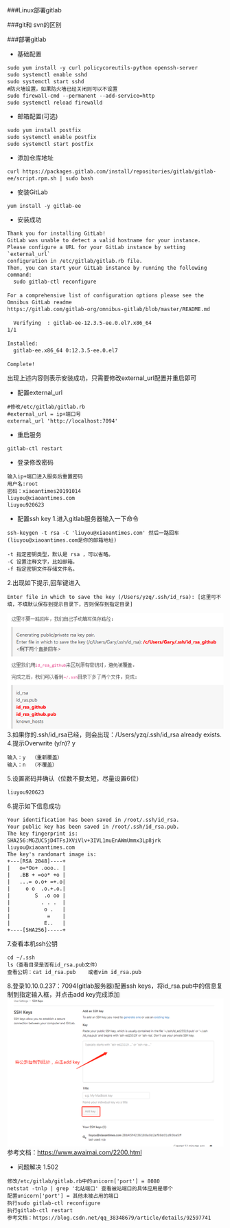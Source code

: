    ###Linux部署gitlab
   
   ###git和 svn的区别
   
   ###部署gitlab
   
- 基础配置      
```text
sudo yum install -y curl policycoreutils-python openssh-server
sudo systemctl enable sshd
sudo systemctl start sshd
#防火墙设置，如果防火墙已经关闭则可以不设置
sudo firewall-cmd --permanent --add-service=http
sudo systemctl reload firewalld
```

- 邮箱配置(可选)
```text
sudo yum install postfix
sudo systemctl enable postfix
sudo systemctl start postfix
```

- 添加仓库地址
```text
curl https://packages.gitlab.com/install/repositories/gitlab/gitlab-ee/script.rpm.sh | sudo bash
```

- 安装GitLab
```text
yum install -y gitlab-ee
```

- 安装成功
```text
Thank you for installing GitLab!
GitLab was unable to detect a valid hostname for your instance.
Please configure a URL for your GitLab instance by setting `external_url`
configuration in /etc/gitlab/gitlab.rb file.
Then, you can start your GitLab instance by running the following command:
  sudo gitlab-ctl reconfigure

For a comprehensive list of configuration options please see the Omnibus GitLab readme
https://gitlab.com/gitlab-org/omnibus-gitlab/blob/master/README.md

  Verifying  : gitlab-ee-12.3.5-ee.0.el7.x86_64                                                                                                                                                                      1/1 

Installed:
  gitlab-ee.x86_64 0:12.3.5-ee.0.el7                                                                                                                                                                                     

Complete!
```
出现上述内容则表示安装成功，只需要修改external_url配置并重启即可

- 配置external_url
```text
#修改/etc/gitlab/gitlab.rb
#external_url = ip+端口号
external_url 'http://localhost:7094'
```

- 重启服务
```text
gitlab-ctl restart
```

- 登录修改密码
```text
输入ip+端口进入服务后重置密码
用户名:root
密码：xiaoantimes20191014
liuyou@xiaoantimes.com
liuyou920623
```

- 配置ssh key
1.进入gitlab服务器输入一下命令
```text
ssh-keygen -t rsa -C 'liuyou@xiaoantimes.com' 然后一路回车(liuyou@xiaoantimes.com是你的邮箱地址)

-t 指定密钥类型，默认是 rsa ，可以省略。
-C 设置注释文字，比如邮箱。
-f 指定密钥文件存储文件名。
```
2.出现如下提示,回车键进入
```text
Enter file in which to save the key (/Users/yzq/.ssh/id_rsa): [这里可不填，不填默认保存到提示目录下，否则保存到指定目录]
```
![avatar](imags/gitlab/gitlab-02.png) 
3.如果你的.ssh/id_rsa已经，则会出现：/Users/yzq/.ssh/id_rsa already exists.
4.提示Overwrite (y/n)? y
```text
输入：y  （重新覆盖）
输入：n  （不覆盖）
```
5.设置密码并确认（位数不要太短，尽量设置6位）
```text
liuyou920623
```
6.提示如下信息成功
```text
Your identification has been saved in /root/.ssh/id_rsa.
Your public key has been saved in /root/.ssh/id_rsa.pub.
The key fingerprint is:
SHA256:MGZUC5jD4TFsJXViVlv+3IVL1muEnAWmUmmx3Lp8jrk liuyou@xiaoantimes.com
The key's randomart image is:
+---[RSA 2048]----+
|   o=*Oo+ .ooo.. |
|   .BB + =oo* +o |
|   ...= o.o+ =+.o|
|     o o  .o.+.o.|
|        S  .o oo |
|          . . .  |
|           o .   |
|            =    |
|           E..   |
+----[SHA256]-----+
```
7.查看本机ssh公钥
```text
cd ~/.ssh
ls（查看目录是否有id_rsa.pub文件）
查看公钥：cat id_rsa.pub    或者vim id_rsa.pub
```
8.登录10.10.0.237：7094(gitlab服务器)配置ssh keys，将id_rsa.pub中的信息复制到指定输入框，并点击add key完成添加    
![avatar](imags/gitlab/gitlab-01.png)  
参考文档：https://www.awaimai.com/2200.html
- 问题解决
1.502
```text
修改/etc/gitlab/gitlab.rb中的unicorn['port'] = 8080
netstat -tnlp | grep '北站端口' 查看被站端口的具体应用是哪个
配置unicorn['port'] = 其他未被占用的端口
执行sudo gitlab-ctl reconfigure
执行gitlab-ctl restart
参考文档：https://blog.csdn.net/qq_38348679/article/details/92597741
```
